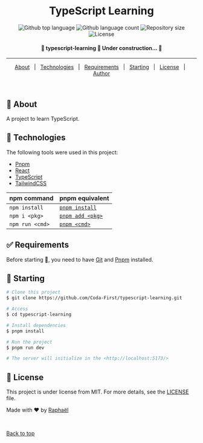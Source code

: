 <div align="center" id="top"> 
&#xa0;
</div>

<h1 align="center">TypeScript Learning</h1>

<p align="center">
  <img alt="Github top language" src="https://img.shields.io/github/languages/top/Coda-First/typescript-learning?color=56BEB8">

  <img alt="Github language count" src="https://img.shields.io/github/languages/count/Coda-First/typescript-learning?color=56BEB8">

  <img alt="Repository size" src="https://img.shields.io/github/repo-size/Coda-First/typescript-learning?color=56BEB8">

  <img alt="License" src="https://img.shields.io/github/license/Coda-First/typescript-learning?color=56BEB8">
</p>

<h4 align="center">
	🚧  typescript-learning 🚀 Under construction...  🚧
</h4>

<hr>

<p align="center">
  <a href="#dart-about">About</a> &#xa0; | &#xa0; 
  <a href="#rocket-technologies">Technologies</a> &#xa0; | &#xa0;
  <a href="#white_check_mark-requirements">Requirements</a> &#xa0; | &#xa0;
  <a href="#checkered_flag-starting">Starting</a> &#xa0; | &#xa0;
  <a href="#memo-license">License</a> &#xa0; | &#xa0;
  <a href="https://github.com/Raxuis" target="_blank">Author</a>
</p>

<br>

## :dart: About

A project to learn TypeScript.

## :rocket: Technologies

The following tools were used in this project:

- [Pnpm](https://pnpm.io/)
- [React](https://pt-br.reactjs.org/)
- [TypeScript](https://www.typescriptlang.org/)
- [TailwindCSS](https://tailwindcss.com/)
<table><thead><tr><th>npm command</th><th>pnpm equivalent</th></tr></thead><tbody><tr><td><code>npm install</code></td><td><a href="/cli/install"><code>pnpm install</code></a></td></tr><tr><td><code>npm i &lt;pkg&gt;</code></td><td><a href="/cli/add"><code>pnpm add &lt;pkg&gt;</code></a></td></tr><tr><td><code>npm run &lt;cmd&gt;</code></td><td><a href="/cli/run"><code>pnpm &lt;cmd&gt;</code></a></td></tr></tbody></table>

## :white_check_mark: Requirements

Before starting :checkered_flag:, you need to have [Git](https://git-scm.com) and [Pnpm](https://pnpm.io/installation) installed.

## :checkered_flag: Starting

```bash
# Clone this project
$ git clone https://github.com/Coda-First/typescript-learning.git

# Access
$ cd typescript-learning

# Install dependencies
$ pnpm install

# Run the project
$ pnpm run dev

# The server will initialize in the <http://localhost:5173/>
```

## :memo: License

This project is under license from MIT. For more details, see the [LICENSE](LICENSE.md) file.

Made with :heart: by <a href="https://github.com/Raxuis" target="_blank">Raphaël</a>

&#xa0;

<a href="#top">Back to top</a>
